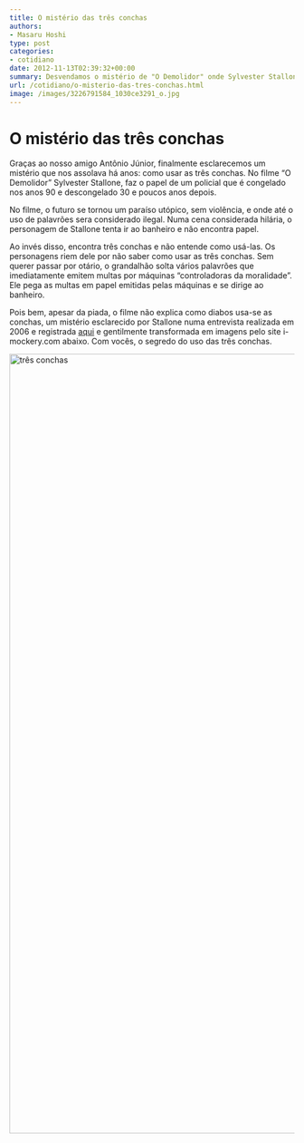 ```yaml
---
title: O mistério das três conchas
authors:
- Masaru Hoshi
type: post
categories:
- cotidiano
date: 2012-11-13T02:39:32+00:00
summary: Desvendamos o mistério de "O Demolidor" onde Sylvester Stallone é confrontado com o dilema de como usar três conchas ao invés do papel higiênico.
url: /cotidiano/o-misterio-das-tres-conchas.html
image: /images/3226791584_1030ce3291_o.jpg
---
```

# O mistério das três conchas

Graças ao nosso amigo Antônio Júnior, finalmente esclarecemos um mistério que nos assolava há anos: como usar as três conchas. No filme &#8220;O Demolidor&#8221; Sylvester Stallone, faz o papel de um policial que é congelado nos anos 90 e descongelado 30 e poucos anos depois.

No filme, o futuro se tornou um paraíso utópico, sem violência, e onde até o uso de palavrões sera considerado ilegal. Numa cena considerada hilária, o personagem de Stallone tenta ir ao banheiro e não encontra papel.

Ao invés disso, encontra três conchas e não entende como usá-las. Os personagens riem dele por não saber como usar as três conchas. Sem querer passar por otário, o grandalhão solta vários palavrões que imediatamente emitem multas por máquinas &#8220;controladoras da moralidade&#8221;. Ele pega as multas em papel emitidas pelas máquinas e se dirige ao banheiro.

<span class="embed-youtube" style="text-align:center; display: block;"></span>

Pois bem, apesar da piada, o filme não explica como diabos usa-se as conchas, um mistério esclarecido por Stallone numa entrevista realizada em 2006 e registrada <a href="http://www.aintitcool.com/node/30865" target="_blank" rel="noopener">aqui</a> e gentilmente transformada em imagens pelo site i-mockery.com abaixo. Com vocês, o segredo do uso das três conchas.

<img class="img-responsive aligncenter wp-image-569 size-full" src="https://www.canadaagora.com/wp-content/uploads/2012/11/i-mockery-three-seashells.gif" alt="três conchas" width="525" height="1376" />